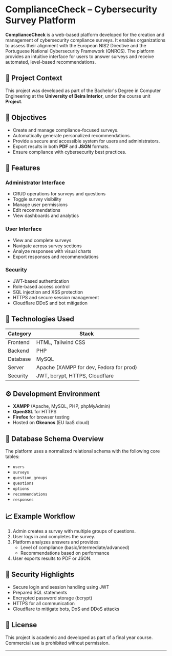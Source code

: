 # ComplianceCheck – Cybersecurity Survey Platform

**ComplianceCheck** is a web-based platform developed for the creation and management of cybersecurity compliance surveys. It enables organizations to assess their alignment with the European NIS2 Directive and the Portuguese National Cybersecurity Framework (QNRCS). The platform provides an intuitive interface for users to answer surveys and receive automated, level-based recommendations.

## 📌 Project Context

This project was developed as part of the Bachelor's Degree in Computer Engineering at the **University of Beira Interior**, under the course unit **Project**.

## 🎯 Objectives

- Create and manage compliance-focused surveys.
- Automatically generate personalized recommendations.
- Provide a secure and accessible system for users and administrators.
- Export results in both **PDF** and **JSON** formats.
- Ensure compliance with cybersecurity best practices.

## 🚀 Features

### Administrator Interface
- CRUD operations for surveys and questions
- Toggle survey visibility
- Manage user permissions
- Edit recommendations
- View dashboards and analytics

### User Interface
- View and complete surveys
- Navigate across survey sections
- Analyze responses with visual charts
- Export responses and recommendations

### Security
- JWT-based authentication
- Role-based access control
- SQL injection and XSS protection
- HTTPS and secure session management
- Cloudflare DDoS and bot mitigation

## 🧰 Technologies Used

| Category      | Stack                              |
|---------------|------------------------------------|
| Frontend      | HTML, Tailwind CSS                 |
| Backend       | PHP                                |
| Database      | MySQL                              |
| Server        | Apache (XAMPP for dev, Fedora for prod) |
| Security      | JWT, bcrypt, HTTPS, Cloudflare     |

## ⚙️ Development Environment

- **XAMPP** (Apache, MySQL, PHP, phpMyAdmin)
- **OpenSSL** for HTTPS
- **Firefox** for browser testing
- Hosted on **Okeanos** (EU IaaS cloud)

## 📂 Database Schema Overview

The platform uses a normalized relational schema with the following core tables:
- `users`
- `surveys`
- `question_groups`
- `questions`
- `options`
- `recommendations`
- `responses`

## 📈 Example Workflow

1. Admin creates a survey with multiple groups of questions.
2. User logs in and completes the survey.
3. Platform analyzes answers and provides:
   - Level of compliance (basic/intermediate/advanced)
   - Recommendations based on performance
4. User exports results to PDF or JSON.

## 🔐 Security Highlights

- Secure login and session handling using JWT
- Prepared SQL statements
- Encrypted password storage (bcrypt)
- HTTPS for all communication
- Cloudflare to mitigate bots, DoS and DDoS attacks

## 📄 License

This project is academic and developed as part of a final year course. Commercial use is prohibited without permission.

---

